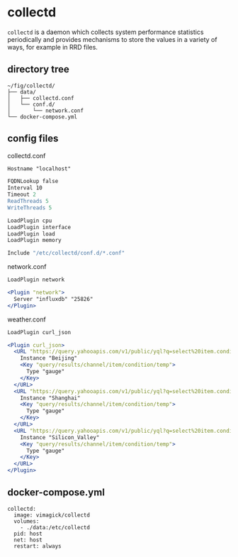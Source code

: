 collectd
========

`collectd` is a daemon which collects system performance statistics periodically
and provides mechanisms to store the values in a variety of ways, for example
in RRD files.

## directory tree

```
~/fig/collectd/
├── data/
│   ├── collectd.conf
│   └── conf.d/
│       └── network.conf
└── docker-compose.yml
```

## config files

collectd.conf

```apache
Hostname "localhost"

FQDNLookup false
Interval 10
Timeout 2
ReadThreads 5
WriteThreads 5

LoadPlugin cpu
LoadPlugin interface
LoadPlugin load
LoadPlugin memory

Include "/etc/collectd/conf.d/*.conf"
```

network.conf

```apache
LoadPlugin network

<Plugin "network">
  Server "influxdb" "25826"
</Plugin>
```

weather.conf

```apache
LoadPlugin curl_json

<Plugin curl_json>
  <URL "https://query.yahooapis.com/v1/public/yql?q=select%20item.condition%20from%20weather.forecast%20where%20woeid%3D2151330%20and%20u%3D'c'&format=json">
    Instance "Beijing"
    <Key "query/results/channel/item/condition/temp">
      Type "gauge"
    </Key>
  </URL>
  <URL "https://query.yahooapis.com/v1/public/yql?q=select%20item.condition%20from%20weather.forecast%20where%20woeid%3D2151849%20and%20u%3D'c'&format=json">
    Instance "Shanghai"
    <Key "query/results/channel/item/condition/temp">
      Type "gauge"
    </Key>
  </URL>
  <URL "https://query.yahooapis.com/v1/public/yql?q=select%20item.condition%20from%20weather.forecast%20where%20woeid%3D23511745%20and%20u%3D'c'&format=json">
    Instance "Silicon_Valley"
    <Key "query/results/channel/item/condition/temp">
      Type "gauge"
    </Key>
  </URL>
</Plugin>
```

## docker-compose.yml

```
collectd:
  image: vimagick/collectd
  volumes:
    - ./data:/etc/collectd
  pid: host
  net: host
  restart: always
```
